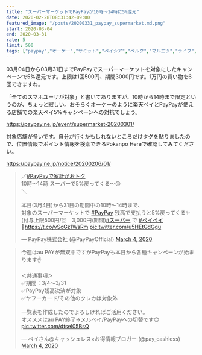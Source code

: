 ```yaml
---
title: "スーパーマーケットでPayPayが10時〜14時に5%還元"
date: 2020-02-28T08:31:42+09:00
featured_image: "/posts/20200331_paypay_supermarket.md.png"
start: 2020-03-04
end: 2020-03-31
rate: 5
limit: 500
tags: ["paypay","オーケー","サミット","ベイシア","ベルク","マルエツ","ライフ","東急ストア"]
---
```


03月04日から03月31日までPayPayでスーパーマーケットを対象にしたキャンペーンで5%還元です。上限は1回500円、期間3000円です。1万円の買い物を6回できますね。

「全てのスマホユーザが対象」と書いてありますが、10時から14時まで限定というのが、ちょっと寂しい。おそらくオーケーのように楽天ペイとPayPayが使える店舗での楽天ペイ5%キャンペーンへの対抗でしょう。

https://paypay.ne.jp/event/supermarket-20200301/

対象店舗が多いです。自分が行くかもしれないところだけタグを貼りましたので、位置情報でポイント情報を検索できるPokanpo Hereで確認してみてください。

https://paypay.ne.jp/notice/20200206/01/

<blockquote class="twitter-tweet"><p lang="ja" dir="ltr">／<a href="https://twitter.com/hashtag/PayPay%E3%81%A7%E5%AE%B6%E8%A8%88%E3%81%8C%E3%81%8A%E3%83%88%E3%82%AF?src=hash&amp;ref_src=twsrc%5Etfw">#PayPayで家計がおトク</a><br>10時～14時 スーパーで5%戻ってくる～😲<br>＼<br><br>本日(3月4日)から31日の期間中の10時～14時まで、<br>対象のスーパーマーケットで <a href="https://twitter.com/hashtag/PayPay?src=hash&amp;ref_src=twsrc%5Etfw">#PayPay</a> 残高で支払うと5%戻ってくる✨<br>(付与上限500円/回　3,000円/期間)<a href="https://twitter.com/hashtag/%E3%82%B9%E3%83%BC%E3%83%91%E3%83%BC?src=hash&amp;ref_src=twsrc%5Etfw">#スーパー</a> で <a href="https://twitter.com/hashtag/%E3%83%9A%E3%82%A4%E3%83%9A%E3%82%A4?src=hash&amp;ref_src=twsrc%5Etfw">#ペイペイ</a> 🎵<a href="https://t.co/vScGz1WsRm">https://t.co/vScGz1WsRm</a> <a href="https://t.co/u5HEtGdGgu">pic.twitter.com/u5HEtGdGgu</a></p>&mdash; PayPay株式会社 (@PayPayOfficial) <a href="https://twitter.com/PayPayOfficial/status/1234992021795815425?ref_src=twsrc%5Etfw">March 4, 2020</a></blockquote> <script async src="https://platform.twitter.com/widgets.js" charset="utf-8"></script>

<blockquote class="twitter-tweet"><p lang="ja" dir="ltr">今週はau PAYが無双中ですがPayPayも本日から各種キャンペーンが始まります☝️<br><br>＜共通事項＞<br>✅期間：3/4～3/31<br>✅PayPay残高決済が対象<br>✅ヤフーカード/その他のクレカは対象外<br><br>一覧表を作成したのでよろしければご活用ください。<br>オススメはau PAY終了→メルペイ/PayPayへの切替です😊 <a href="https://t.co/dtsel05BsQ">pic.twitter.com/dtsel05BsQ</a></p>&mdash; ペイさん@キャッシュレス×お得情報ブロガー (@pay_cashless) <a href="https://twitter.com/pay_cashless/status/1234993718798610433?ref_src=twsrc%5Etfw">March 4, 2020</a></blockquote> <script async src="https://platform.twitter.com/widgets.js" charset="utf-8"></script>
